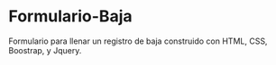 # Formulario-Baja
Formulario para llenar un registro de baja construido con HTML, CSS, Boostrap, y Jquery. 
